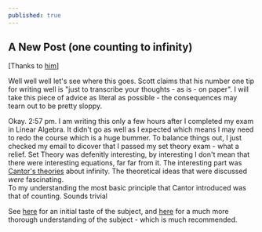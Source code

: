 ```yaml
---
published: true
---
```


## A New Post (one counting to infinity)

[Thanks to [him](https://guzey.com/personal/why-have-a-blog/#how-to-start-a-blog)]

Well well well let's see where this goes.
Scott claims that his number one tip for writing well is "just to transcribe your thoughts - as is - on paper". I will take this piece of advice as literal as possible - the consequences may tearn out to be pretty sloppy.

Okay. 2:57 pm. 
I am writing this only a few hours after I completed my exam in Linear Algebra. It didn't go as well as I expected which means I may need to redo the course which is a huge bummer. To balance things out, I just checked my email to dicover that I passed my set theory exam - what a relief.
Set Theory was defenitly interesting, by interesting I don't mean that there were interesting equations, far far from it. The interesting part was [Cantor's theories](https://en.wikipedia.org/wiki/Georg_Cantor) about infinity. The theoretical ideas that were discussed _were_ fascinating.   
To my understanding the most basic principle that Cantor introduced was that of counting. Sounds trivial

See [here](https://www.youtube.com/watch?v=ZMgiOfmMqHg) for an initial taste of the subject, and [here](https://gadial.net/categories/set%20theory/) for a much more thorough understanding of the subject - which is much recommended.
